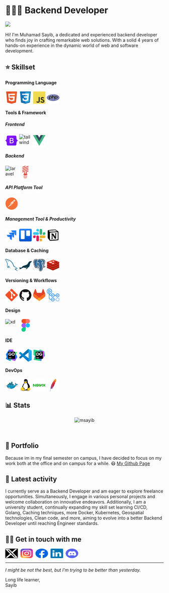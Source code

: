 
# 👨🏻‍💻 Backend Developer
![](https://komarev.com/ghpvc/?username=msayib)

Hi! I'm Muhamad Sayib, a dedicated and experienced backend developer who finds joy in crafting remarkable web solutions. With a solid 4 years of hands-on experience in the dynamic world of web and software development.

## ⭐️ Skillset

#### Programming Language

<div style="display: flex; flex-direction: row;">
    <img src="https://raw.githubusercontent.com/devicons/devicon/master/icons/html5/html5-original.svg" alt="html5" width="40" height="40"/>&nbsp; 
    <img src="https://raw.githubusercontent.com/devicons/devicon/master/icons/css3/css3-original.svg" alt="css3" width="40" height="40"/>&nbsp; 
    <img src="https://raw.githubusercontent.com/devicons/devicon/master/icons/javascript/javascript-original.svg" alt="javascript" width="40" height="40"/>&nbsp; 
    <img src="https://raw.githubusercontent.com/devicons/devicon/master/icons/php/php-original.svg" alt="php" width="40" height="40"/>&nbsp;
</div>

#### Tools & Framework
##### Frontend
<div style="display: flex; flex-direction: row;">
    <img src="https://raw.githubusercontent.com/devicons/devicon/master/icons/bootstrap/bootstrap-original.svg" alt="bootstrap" width="40" height="40"/>&nbsp; 
    <img src="https://www.vectorlogo.zone/logos/tailwindcss/tailwindcss-icon.svg" alt="tailwind" width="40" height="40"/>&nbsp; 
    <img src="https://raw.githubusercontent.com/devicons/devicon/master/icons/vuejs/vuejs-original.svg" alt="react" width="40" height="40"/>&nbsp; 
    <!-- <img src="https://raw.githubusercontent.com/devicons/devicon/master/icons/react/react-original.svg" alt="react" width="40" height="40"/>&nbsp;  -->
    <!-- <img src="https://upload.wikimedia.org/wikipedia/commons/thumb/1/1b/Svelte_Logo.svg/199px-Svelte_Logo.svg.png" alt="react" width="40" height="40"/>&nbsp;  -->
    <!-- <img src="https://raw.githubusercontent.com/devicons/devicon/master/icons/wordpress/wordpress-plain.svg" alt="react" width="40" height="40"/>&nbsp;  -->
    <!-- <img src="https://raw.githubusercontent.com/devicons/devicon/master/icons/threejs/threejs-original.svg" alt="react" width="40" height="40"/>&nbsp;  -->
</div>

##### Backend
<div style="display: flex; flex-direction: row;">
    <img src="https://upload.wikimedia.org/wikipedia/commons/thumb/9/9a/Laravel.svg/1969px-Laravel.svg.png" alt="laravel" width="40" height="40"/>&nbsp; 
    <img src="https://raw.githubusercontent.com/devicons/devicon/master/icons/lumen/lumen-original.svg" alt="nodejs" width="40" height="40"/>&nbsp; 
    <!-- <img src="https://raw.githubusercontent.com/devicons/devicon/master/icons/express/express-original.svg" alt="express" width="40" height="40"/>&nbsp; -->
    <!-- <img src="https://raw.githubusercontent.com/devicons/devicon/master/icons/go/go-original.svg" alt="react" width="40" height="40"/>&nbsp; -->
</div>

##### API Platform Tool
<div style="display: flex; flex-direction: row;">
    <img src="https://raw.githubusercontent.com/devicons/devicon/master/icons/postman/postman-original.svg" alt="xd" width="40" height="40"/>&nbsp;
</div>

##### Management Tool & Productivity
<div style="display: flex; flex-direction: row;">
    <img src="https://raw.githubusercontent.com/devicons/devicon/master/icons/jira/jira-original.svg" alt="jira" width="40" height="40"/>&nbsp;
    <img src="https://raw.githubusercontent.com/devicons/devicon/master/icons/trello/trello-original.svg" alt="trello" width="40" height="40"/>&nbsp;
    <img src="https://raw.githubusercontent.com/devicons/devicon/master/icons/slack/slack-original.svg" alt="slack" width="40" height="40"/>&nbsp;
    <img src="https://raw.githubusercontent.com/devicons/devicon/master/icons/notion/notion-original.svg" alt="notion" width="40" height="40"/>&nbsp;
</div>

#### Database & Caching

<div style="display: flex; flex-direction: row;">
    <img src="https://raw.githubusercontent.com/devicons/devicon/master/icons/mysql/mysql-original.svg" alt="mysql" width="40" height="40"/>&nbsp; 
    <img src="https://raw.githubusercontent.com/devicons/devicon/master/icons/mariadb/mariadb-original.svg" alt="mariadb" width="40" height="40"/>&nbsp; 
    <img src="https://raw.githubusercontent.com/devicons/devicon/master/icons/postgresql/postgresql-original.svg" alt="postgresql" width="40" height="40"/>&nbsp; 
    <img src="https://raw.githubusercontent.com/devicons/devicon/master/icons/redis/redis-original.svg" alt="redis" width="40" height="40"/>&nbsp; 
    <!-- <img src="https://www.vectorlogo.zone/logos/firebase/firebase-icon.svg" alt="firebase" width="40" height="40"/>&nbsp;  -->
</div>

#### Versioning & Workflows

<div style="display: flex; flex-direction: row;">
    <img src="https://raw.githubusercontent.com/devicons/devicon/master/icons/git/git-original.svg" alt="git" width="40" height="40"/>&nbsp; 
    <img src="https://raw.githubusercontent.com/devicons/devicon/master/icons/github/github-original.svg" alt="github" width="40" height="40"/>&nbsp; 
    <img src="https://raw.githubusercontent.com/devicons/devicon/master/icons/gitlab/gitlab-original.svg" alt="gitlab" width="40" height="40"/>&nbsp; 
    <img src="https://raw.githubusercontent.com/devicons/devicon/master/icons/githubactions/githubactions-original.svg" alt="github-actions" width="40" height="40"/>&nbsp; 
</div>

#### Design

<div style="display: flex; flex-direction: row;">
    <img src="https://cdn-images-1.medium.com/max/1200/1*A6kkoOVJVpXPWewg8axc5w.png" alt="xd" width="40" height="40"/>&nbsp;
    <img src="https://raw.githubusercontent.com/devicons/devicon/master/icons/figma/figma-original.svg" alt="figma" width="40" height="40"/>&nbsp;
    <!-- <img src="https://raw.githubusercontent.com/devicons/devicon/master/icons/blender/blender-original.svg" alt="xd" width="40" height="40"/>&nbsp; -->
</div>

#### IDE

<div style="display: flex; flex-direction: row;">
    <img src="https://raw.githubusercontent.com/devicons/devicon/master/icons/goland/goland-original.svg" alt="xd" width="40" height="40"/>&nbsp;
    <img src="https://raw.githubusercontent.com/devicons/devicon/master/icons/vscode/vscode-original.svg" alt="vscode" width="40" height="40"/>&nbsp;
    <img src="https://raw.githubusercontent.com/devicons/devicon/master/icons/datagrip/datagrip-original.svg" alt="datagrip" width="40" height="40"/>&nbsp;
    <!-- <img src="https://raw.githubusercontent.com/devicons/devicon/master/icons/phpstorm/phpstorm-original.svg" alt="xd" width="40" height="40"/>&nbsp; -->
</div>

#### DevOps

<div style="display: flex; flex-direction: row;">
    <img src="https://raw.githubusercontent.com/devicons/devicon/master/icons/docker/docker-original.svg" alt="docker" width="40" height="40"/>&nbsp; 
    <img src="https://raw.githubusercontent.com/devicons/devicon/master/icons/linux/linux-original.svg" alt="linux" width="40" height="40"/>&nbsp; 
    <img src="https://raw.githubusercontent.com/devicons/devicon/master/icons/nginx/nginx-original.svg" alt="nginx" width="40" height="40"/>&nbsp; 
    <img src="https://raw.githubusercontent.com/devicons/devicon/master/icons/apache/apache-original.svg" alt="apache" width="40" height="40"/>&nbsp; 
    <!-- <img src="https://raw.githubusercontent.com/devicons/devicon/master/icons/kubernetes/kubernetes-original.svg" alt="nginx" width="40" height="40"/>&nbsp;  -->
    <!-- <img src="https://raw.githubusercontent.com/devicons/devicon/master/icons/jenkins/jenkins-original.svg" alt="nginx" width="40" height="40"/>&nbsp;  -->
</div>

## 📊 Stats

<p align="center"> <img src="https://github-readme-stats-theta-beryl.vercel.app/api?username=msayib&show_icons=true&layout=compact&cache_seconds=21600" alt="msayib" /></p>&nbsp;

## 🚀  Portfolio

Because im in my final semester on campus, I have decided to focus on my work both at the office and on campus for a while. 😷
[My Github Page](https://msayib.github.io/)

## 📣 Latest activity

I currently serve as a Backend Developer and am eager to explore freelance opportunities. Simultaneously, I engage in various personal projects and welcome collaboration on innovative endeavors. Additionally, I am a university student, continually expanding my skill set learning CI/CD, Golang, Caching techniques, more Docker, Kubernetes, Geospatial technologies, Clean code, and more, aiming to evolve into a better Backend Developer until reaching Engineer standards.

## 👋🏻 Get in touch with me

<p align="left">
<a href="https://twitter.com/itsjustoji" target="blank"><img align="center" src="https://raw.githubusercontent.com/CLorant/readme-social-icons/main/large/filled/twitter-x.svg" alt="twitter-x" height="30" width="40" /></a>&nbsp;
<a href="https://instagram.com/ibb.ac" target="blank"><img align="center" src="https://raw.githubusercontent.com/CLorant/readme-social-icons/main/large/filled/instagram.svg" alt="instagram" height="30" width="40" /></a>&nbsp;
<a href="https://www.facebook.com/MSayibR" target="blank"><img align="center" src="https://raw.githubusercontent.com/CLorant/readme-social-icons/main/large/filled/facebook.svg" alt="facebook" height="30" width="40" /></a>&nbsp;
<a href="https://www.linkedin.com/in/msayib" target="blank"><img align="center" src="https://raw.githubusercontent.com/CLorant/readme-social-icons/main/large/filled/linkedin.svg" alt="linkedin" height="30" width="40" /></a>&nbsp;
<a href="https://discordapp.com/users/msayib" target="blank"><img align="center" src="https://raw.githubusercontent.com/CLorant/readme-social-icons/main/large/filled/discord.svg" alt="discord" height="30" width="40" /></a>&nbsp;
</p>

---
*I might be not the best, but I'm trying to be better than yesterday.*

Long life learner,<br>
Sayib
